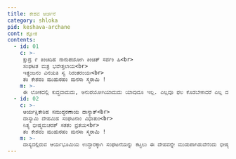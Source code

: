 ```yaml
---
title: ಕೇಶವ ಅರ್ಚನೆ
category: shloka
pid: keshava-archane
cont: ಶ್ಲೋಕ
contents:
  - id: 01
    c: >- 
     ಕ್ಷುದ್ರ ೯ ಕಿಂಚದಿಹ ನಾನುಪಯೋಗಿ ಕಿಂಚಿತ್ ಸರ್ವಂ ಹಿ<br>
     ಸಂಘಟಿತ ಮತ್ರ ಭವೇತ್ತಲಾಯ<br>
     ಇತ್ಥಂಜನಂ ವಿನಯತಿ ಸ್ವ ನಿರಂತರಂಯಃ<br>
     ತಂ ಕೇಶವಂ ಮುಹುರಹಂ ಮನಸಾ ಸ್ಮರಾಮಿ !
    m: >-
     ಈ ಲೋಕದಲ್ಲಿ ಕುದ್ಧವಾದುದು, ಅನುಪಯೋಗಿಯಾದುದು ಯಾವುದೂ ಇಲ್ಲ. ಎಲ್ಲವೂ ಫಲ ಕೊಡಬೇಕಾದರೆ ಎಲ್ಲ ದರಯೋಗ್ಯ ಸಂಘಟನೆ ಆಗಬೇಕು. ಈ ರೀತಿ ಜನರೆಲ್ಲರನ್ನೂ ಸರಿಯಾದ ದಾರಿಯಲ್ಲಿ ಸದಾ ಕೊಂಡೊಯ್ಯುತ್ತಿರುವ ಆ ಕೇಶವರನ್ನು ಪನಃ ಪ್ರನಃ ಮನದಲ್ಲಿ ಧ್ಯಾನಿಸುವೆ. 
  - id: 02
    c: >- 
     ಆರ್ಯಕ್ಷಿತೇರಿಹ ಸಮುದ್ಧರಣಾಯ ದಾಸ್ಯಾತ್<br>
     ದಾಸ್ಯಾಮಿ ದೇಹಮಿಹ ಸಂಘಟನಾಂ ವಿಧಾತುಂ<br>
     ನಿತ್ಯ ಭೀಷ್ಮಮಚರತ್ ಸತತಂ ವ್ರತಯ<br>
     ತಂ ಕೇಶವಂ ಮುಹುರಹಂ ಮನಸಾ ಸ್ಮರಾಮಿ !
    m: >-
     ದಾಸ್ಯದಲ್ಲಿರುವ ಆರ್ಯಭೂಮಿಯ ಉದ್ಧಾರಕ್ಕಾಗಿ ಸಂಘಟನೆಯನ್ನು ಕಟ್ಟಲು ಈ ದೇಹವನ್ನೇ ಮುಡುಪಾಗಿಡುವೆನೆಂದು ಭೀಷ್ಮ ಸಂಕಲ್ಪ ಮಾಡಿ ಜೀವನವಿಡೀ ಆ ವ್ರತವನ್ನೇ ಆಚರಿಸಿದ ಆ ಕೇಶವರನ್ನು ಪ್ರನಃ ಪುನಃ ಮನದಲ್ಲಿ ಧ್ಯಾನಿಸುವೆ. 
---
```


